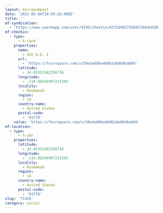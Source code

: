 ```yaml
---
layout: micropubpost
date: '2022-05-04T19:50:26.000Z'
title: ''
mf-syndication:
  - 'https://www.swarmapp.com/user/4195/checkin/6272d9027358957ddeb410bc'
mf-checkin:
  - type:
      - h-card
    properties:
      name:
        - SCE G.O. 2
      url:
        - 'https://foursquare.com/v/50e5e68be4b0b1de0b9ba689'
      latitude:
        - 34.05352582256736
      longitude:
        - -118.08294997215303
      locality:
        - Rosemead
      region:
        - CA
      country-name:
        - United States
      postal-code:
        - '91770'
    value: 'https://foursquare.com/v/50e5e68be4b0b1de0b9ba689'
mf-location:
  - type:
      - h-adr
    properties:
      latitude:
        - 34.05352582256736
      longitude:
        - -118.08294997215303
      locality:
        - Rosemead
      region:
        - CA
      country-name:
        - United States
      postal-code:
        - '91770'
slug: '71426'
category: social
---
```

